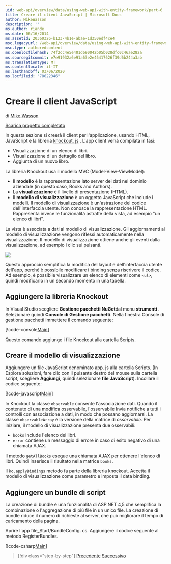 ```yaml
---
uid: web-api/overview/data/using-web-api-with-entity-framework/part-6
title: Creare il client JavaScript | Microsoft Docs
author: MikeWasson
description: ''
ms.author: riande
ms.date: 06/16/2014
ms.assetid: 20360326-b123-4b1e-abae-1d350edf4ce4
msc.legacyurl: /web-api/overview/data/using-web-api-with-entity-framework/part-6
msc.type: authoredcontent
ms.openlocfilehash: 74f2cc4e5e401d690042b05b028dfc0c46ae282a
ms.sourcegitcommit: e7e91932a6e91a63e2e46417626f39d6b244a3ab
ms.translationtype: MT
ms.contentlocale: it-IT
ms.lasthandoff: 03/06/2020
ms.locfileid: "78622346"
---
```

# <a name="create-the-javascript-client"></a>Creare il client JavaScript

di [Mike Wasson](https://github.com/MikeWasson)

[Scarica progetto completato](https://github.com/MikeWasson/BookService)

In questa sezione si creerà il client per l'applicazione, usando HTML, JavaScript e la libreria [knockout. js](http://knockoutjs.com/) . L'app client verrà compilata in fasi:

- Visualizzazione di un elenco di libri.
- Visualizzazione di un dettaglio del libro.
- Aggiunta di un nuovo libro.

La libreria Knockout usa il modello MVC (Model-View-ViewModel):

- Il **modello** è la rappresentazione lato server dei dati nel dominio aziendale (in questo caso, Books and Authors).
- La **visualizzazione** è il livello di presentazione (HTML).
- Il **modello di visualizzazione** è un oggetto JavaScript che include i modelli. Il modello di visualizzazione è un'astrazione del codice dell'interfaccia utente. Non conosce la rappresentazione HTML. Rappresenta invece le funzionalità astratte della vista, ad esempio &quot;un elenco di libri&quot;.

La vista è associata a dati al modello di visualizzazione. Gli aggiornamenti al modello di visualizzazione vengono riflessi automaticamente nella visualizzazione. Il modello di visualizzazione ottiene anche gli eventi dalla visualizzazione, ad esempio i clic sui pulsanti.

![](part-6/_static/image1.png)

Questo approccio semplifica la modifica del layout e dell'interfaccia utente dell'app, perché è possibile modificare i binding senza riscrivere il codice. Ad esempio, è possibile visualizzare un elenco di elementi come `<ul>`, quindi modificarlo in un secondo momento in una tabella.

## <a name="add-the-knockout-library"></a>Aggiungere la libreria Knockout

In Visual Studio scegliere **Gestione pacchetti NuGet**dal menu **strumenti** . Selezionare quindi **Console di Gestione pacchetti**. Nella finestra Console di gestione pacchetti immettere il comando seguente:

[!code-console[Main](part-6/samples/sample1.cmd)]

Questo comando aggiunge i file Knockout alla cartella Scripts.

## <a name="create-the-view-model"></a>Creare il modello di visualizzazione

Aggiungere un file JavaScript denominato app. js alla cartella Scripts. (In Esplora soluzioni, fare clic con il pulsante destro del mouse sulla cartella script, scegliere **Aggiungi**, quindi selezionare **file JavaScript**). Incollare il codice seguente:

[!code-javascript[Main](part-6/samples/sample2.js)]

In Knockout la classe `observable` consente l'associazione dati. Quando il contenuto di una modifica osservabile, l'osservabile Invia notifiche a tutti i controlli con associazione a dati, in modo che possano aggiornarsi. La classe `observableArray` è la versione della matrice di *osservabile*. Per iniziare, il modello di visualizzazione presenta due osservabili:

- `books` include l'elenco dei libri.
- `error` contiene un messaggio di errore in caso di esito negativo di una chiamata AJAX.

Il metodo `getAllBooks` esegue una chiamata AJAX per ottenere l'elenco di libri. Quindi inserisce il risultato nella matrice `books`.

Il `ko.applyBindings` metodo fa parte della libreria knockout. Accetta il modello di visualizzazione come parametro e imposta il data binding.

## <a name="add-a-script-bundle"></a>Aggiungere un bundle di script

La creazione di bundle è una funzionalità di ASP.NET 4,5 che semplifica la combinazione o l'aggregazione di più file in un unico file. La creazione di bundle riduce il numero di richieste al server, che può migliorare il tempo di caricamento della pagina.

Aprire l'app file\_Start/BundleConfig. cs. Aggiungere il codice seguente al metodo RegisterBundles.

[!code-csharp[Main](part-6/samples/sample3.cs)]

> [!div class="step-by-step"]
> [Precedente](part-5.md)
> [Successivo](part-7.md)
